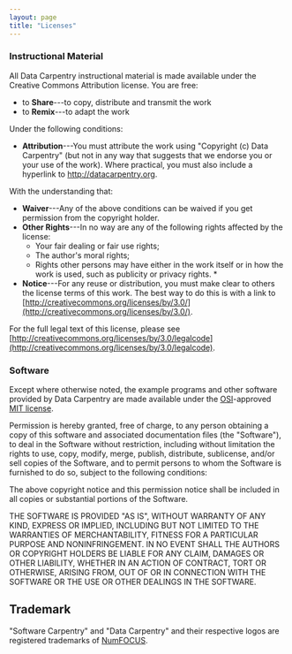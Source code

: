 ```yaml
---
layout: page
title: "Licenses"
---
```


### Instructional Material

All Data Carpentry instructional material is made available under
the Creative Commons Attribution license. You are free:

* to **Share**---to copy, distribute and transmit the work
* to **Remix**---to adapt the work

Under the following conditions:

* **Attribution**---You must attribute the work using "Copyright (c)
  Data Carpentry" (but not in any way that suggests that we
  endorse you or your use of the work).  Where practical, you must
  also include a hyperlink to http://datacarpentry.org.

With the understanding that:

* **Waiver**---Any of the above conditions can be waived if you get
  permission from the copyright holder.
* **Other Rights**---In no way are any of the following rights
  affected by the license:
    * Your fair dealing or fair use rights;
    * The author's moral rights;
    * Rights other persons may have either in the work itself or in
      how the work is used, such as publicity or privacy rights.  *
* **Notice**---For any reuse or distribution, you must make clear to
  others the license terms of this work. The best way to do this is
  with a link to
  [http://creativecommons.org/licenses/by/3.0/](http://creativecommons.org/licenses/by/3.0/).

For the full legal text of this license, please see
[http://creativecommons.org/licenses/by/3.0/legalcode](http://creativecommons.org/licenses/by/3.0/legalcode).

### Software

Except where otherwise noted, the example programs and other software
provided by Data Carpentry are made available under the
[OSI](http://opensource.org)-approved
[MIT license](http://opensource.org/licenses/mit-license.html).

Permission is hereby granted, free of charge, to any person obtaining
a copy of this software and associated documentation files (the
"Software"), to deal in the Software without restriction, including
without limitation the rights to use, copy, modify, merge, publish,
distribute, sublicense, and/or sell copies of the Software, and to
permit persons to whom the Software is furnished to do so, subject to
the following conditions:

The above copyright notice and this permission notice shall be
included in all copies or substantial portions of the Software.

THE SOFTWARE IS PROVIDED "AS IS", WITHOUT WARRANTY OF ANY KIND,
EXPRESS OR IMPLIED, INCLUDING BUT NOT LIMITED TO THE WARRANTIES OF
MERCHANTABILITY, FITNESS FOR A PARTICULAR PURPOSE AND
NONINFRINGEMENT. IN NO EVENT SHALL THE AUTHORS OR COPYRIGHT HOLDERS BE
LIABLE FOR ANY CLAIM, DAMAGES OR OTHER LIABILITY, WHETHER IN AN ACTION
OF CONTRACT, TORT OR OTHERWISE, ARISING FROM, OUT OF OR IN CONNECTION
WITH THE SOFTWARE OR THE USE OR OTHER DEALINGS IN THE SOFTWARE.

## Trademark

"Software Carpentry" and "Data Carpentry" and their respective logos
are registered trademarks of [NumFOCUS][numfocus].

[cc-by-human]: https://creativecommons.org/licenses/by/4.0/
[cc-by-legal]: https://creativecommons.org/licenses/by/4.0/legalcode
[mit-license]: http://opensource.org/licenses/mit-license.html
[numfocus]: http://numfocus.org/
[osi]: http://opensource.org

